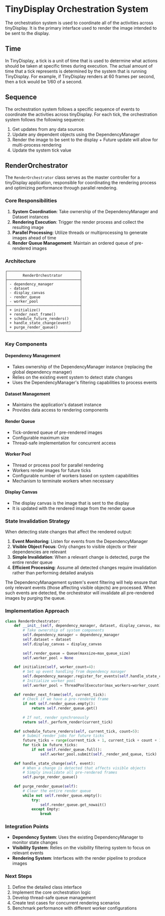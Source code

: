 # TinyDisplay Orchestration System
The orchestration system is used to coordinate all of the activities across tinyDisplay. It is the primary interface used to render the image intended to be sent to the display.

## Time
In TinyDisplay, a tick is a unit of time that is used to determine what actions should be taken at specific times during execution. The actual amount of time that a tick represents is determined by the system that is running TinyDisplay. For example, if TinyDisplay renders at 60 frames per second, then a tick would be 1/60 of a second.  

## Sequence
The orchestration system follows a specific sequence of events to coordinate the activities across tinyDisplay. For each tick, the orchestration system follows the following sequence:
  1. Get updates from any data sources
  2. Update any dependent objects using the DependencyManager
  3. Render the image to be sent to the display
    + Future update will allow for multi-process rendering
  4. Update the system tick value

## RenderOrchestrator

The `RenderOrchestrator` class serves as the master controller for a tinyDisplay application, responsible for coordinating the rendering process and optimizing performance through parallel rendering.

### Core Responsibilities

1. **System Coordination**: Take ownership of the DependencyManager and Dataset instances
2. **Rendering Execution**: Trigger the render process and collect the resulting image
3. **Parallel Processing**: Utilize threads or multiprocessing to generate images ahead of time
4. **Render Queue Management**: Maintain an ordered queue of pre-rendered images

### Architecture

```
┌─────────────────────────────────┐
│       RenderOrchestrator        │
├─────────────────────────────────┤
│ - dependency_manager            │
│ - dataset                       │
│ - display_canvas                │
│ - render_queue                  │
│ - worker_pool                   │
├─────────────────────────────────┤
│ + initialize()                  │
│ + render_next_frame()           │
│ + schedule_future_renders()     │
│ + handle_state_change(event)    │
│ + purge_render_queue()          │
└─────────────────────────────────┘
```

### Key Components

#### Dependency Management
- Takes ownership of the DependencyManager instance (replacing the global dependency manager)
- Relies on the existing event system to detect state changes
- Uses the DependencyManager's filtering capabilities to process events

#### Dataset Management
- Maintains the application's dataset instance
- Provides data access to rendering components

#### Render Queue
- Tick-ordered queue of pre-rendered images
- Configurable maximum size
- Thread-safe implementation for concurrent access

#### Worker Pool
- Thread or process pool for parallel rendering
- Workers render images for future ticks
- Configurable number of workers based on system capabilities
- Mechanism to terminate workers when necessary

#### Display Canvas
- The display canvas is the image that is sent to the display
- It is updated with the rendered image from the render queue

### State Invalidation Strategy

When detecting state changes that affect the rendered output:

1. **Event Monitoring**: Listen for events from the DependencyManager
2. **Visible Object Focus**: Only changes to visible objects or their dependencies are relevant
3. **Simple Invalidation**: When a relevant change is detected, purge the entire render queue
4. **Efficient Processing**: Assume all detected changes require invalidation rather than performing detailed analysis

The DependencyManagement system's event filtering will help ensure that only relevant events (those affecting visible objects) are processed. When such events are detected, the orchestrator will invalidate all pre-rendered images by purging the queue.

### Implementation Approach

```python
class RenderOrchestrator:
    def __init__(self, dependency_manager, dataset, display_canvas, max_queue_size=10):
        # Take ownership of system components
        self.dependency_manager = dependency_manager
        self.dataset = dataset
        self.display_canvas = display_canvas
        
        self.render_queue = Queue(maxsize=max_queue_size)
        self.worker_pool = None
        
    def initialize(self, worker_count=4):
        # Set up event handling from dependency manager
        self.dependency_manager.register_for_events(self.handle_state_change)
        # Initialize worker pool
        self.worker_pool = ThreadPoolExecutor(max_workers=worker_count)
        
    def render_next_frame(self, current_tick):
        # Check if we have a pre-rendered frame
        if not self.render_queue.empty():
            return self.render_queue.get()
        
        # If not, render synchronously
        return self._perform_render(current_tick)
        
    def schedule_future_renders(self, current_tick, count=5):
        # Submit render jobs for future ticks
        future_ticks = range(current_tick + 1, current_tick + count + 1)
        for tick in future_ticks:
            if not self.render_queue.full():
                self.worker_pool.submit(self._render_and_queue, tick)
    
    def handle_state_change(self, event):
        # When a change is detected that affects visible objects
        # Simply invalidate all pre-rendered frames
        self.purge_render_queue()
    
    def purge_render_queue(self):
        # Clear the entire render queue
        while not self.render_queue.empty():
            try:
                self.render_queue.get_nowait()
            except Empty:
                break
```

### Integration Points

- **Dependency System**: Uses the existing DependencyManager to monitor state changes
- **Visibility System**: Relies on the visibility filtering system to focus on relevant events
- **Rendering System**: Interfaces with the render pipeline to produce images

### Next Steps

1. Define the detailed class interface
2. Implement the core orchestration logic
3. Develop thread-safe queue management
4. Create test cases for concurrent rendering scenarios
5. Benchmark performance with different worker configurations
